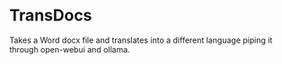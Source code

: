 # TransDocs
 Takes a Word docx file and translates into a different language piping it through open-webui and ollama.
